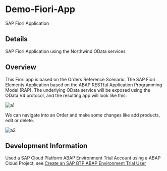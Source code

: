# Demo-Fiori-App
SAP Fiori Application

## Details
SAP Fiori Application using the Northwind OData services

## Overview
This Fiori app is based on the Orders Reference Scenario.
The SAP Fiori Elements Application based on the ABAP RESTful Application Programming Model (RAP). The underlying OData service will be exposed using the OData V4 protocol, and the resulting app will look like this:

![a1](https://user-images.githubusercontent.com/88145246/158618160-a3aaf772-4780-47fd-b2a7-45b1a2788f77.png)

We can navigate into an Order and make some changes like add products, edit or delete.

![a2](https://user-images.githubusercontent.com/88145246/158618979-2728a22c-7fac-45be-8dfa-838a26db5764.png)

## Development Information
Used a SAP Cloud Platform ABAP Environment Trial Account using a ABAP Cloud Project, see [Create an SAP BTP ABAP Environment Trial User](https://developers.sap.com/tutorials/abap-environment-trial-onboarding.html)
